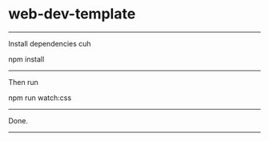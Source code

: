 # web-dev-template
---
Install dependencies cuh

npm install

---

Then run

npm run watch:css

---

Done.

---
